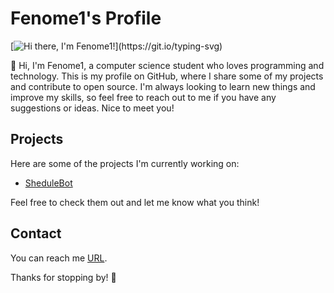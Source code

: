 # Fenome1's Profile

[![Hi there, I'm Fenome1!](https://readme-typing-svg.herokuapp.com?font=Roboto&color=36BCF7&vCenter=true&lines=Welcome.;Nice+to+meet+you!)](https://git.io/typing-svg)

👋 Hi, I'm Fenome1, a computer science student who loves programming and technology. This is my profile on GitHub, where I share some of my projects and contribute to open source. I'm always looking to learn new things and improve my skills, so feel free to reach out to me if you have any suggestions or ideas. Nice to meet you!

## Projects

Here are some of the projects I'm currently working on:

- [SheduleBot](https://github.com/Fenome1/Shedule)

Feel free to check them out and let me know what you think!

## Contact

You can reach me [URL](https://vk.com/fenom_1).

Thanks for stopping by! 👋
